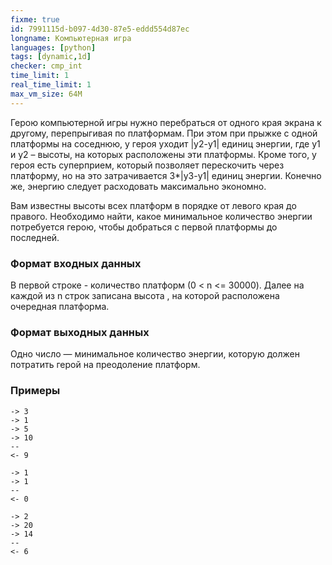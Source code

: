 ```yaml
---
fixme: true
id: 7991115d-b097-4d30-87e5-eddd554d87ec
longname: Компьютерная игра
languages: [python]
tags: [dynamic,1d]
checker: cmp_int
time_limit: 1
real_time_limit: 1
max_vm_size: 64M
---
```



Герою компьютерной игры нужно перебраться от одного края экрана к другому, перепрыгивая по платформам.
При этом при прыжке с одной платформы на соседнюю, у героя уходит |y2-y1| единиц энергии, 
где y1 и y2 – высоты, на которых расположены эти платформы.
Кроме того, у героя есть суперприем, который позволяет перескочить через платформу, но на это затрачивается 3*|y3-y1| 
единиц энергии. 
Конечно же, энергию следует расходовать максимально экономно.

Вам известны высоты всех платформ в порядке от левого края до правого. 
Необходимо найти, какое минимальное количество энергии потребуется герою, чтобы добраться с первой платформы до последней.

### Формат входных данных

В первой строке - количество платформ (0 < n <= 30000).
Далее на каждой из n строк записана высота , на которой расположена очередная платформа. 

### Формат выходных данных

Одно число — минимальное количество энергии, которую должен потратить герой на преодоление платформ.

### Примеры

```
-> 3
-> 1
-> 5
-> 10
--
<- 9
```

```
-> 1
-> 1
--
<- 0
```

```
-> 2
-> 20
-> 14
--
<- 6
```
